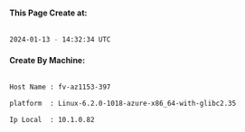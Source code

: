 
   
#### This Page Create at:

```bash

2024-01-13 - 14:32:34 UTC

```

#### Create By Machine:

```bash

Host Name : fv-az1153-397

platform  : Linux-6.2.0-1018-azure-x86_64-with-glibc2.35

Ip Local  : 10.1.0.82

```

